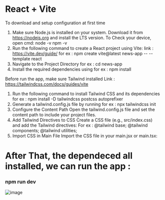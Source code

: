 # React + Vite
To download and setup configuration at first time
1. Make sure Node.js is installed on your system. Download it from https://nodejs.org and install the LTS version.
    To Check your device, open cmd:
    node -v
    npm -v
2. Run the following command to create a React project using Vite: link : https://vite.dev/guide/
   for ex : npm create vite@latest news-app -- --template react
4. Navigate to the Project Directory
   for ex : cd news-app
6. Install the required dependencies using
   for ex : npm install

Before run the app, make sure Tailwind installed
Link : https://tailwindcss.com/docs/guides/vite
1. Run the following command to install Tailwind CSS and its dependencies
   for ex : npm install -D tailwindcss postcss autoprefixer
2. Generate a tailwind.config.js file by running
   for ex : npx tailwindcss init
3. Configure the Content Path
   Open the tailwind.config.js file and set the content path to include your project files.
4. Add Tailwind Directives to CSS
   Create a CSS file (e.g., src/index.css) and add the Tailwind directives:
   For ex : @tailwind base;
            @tailwind components;
            @tailwind utilities;
5. Import CSS in Main File
   Import the CSS file in your main.jsx or main.tsx:
   

# After That, the dependeced all installed, we can run the app : 
### npm run dev

![image](https://github.com/user-attachments/assets/71f83671-e156-4821-8216-fea7e9a5ca22)




